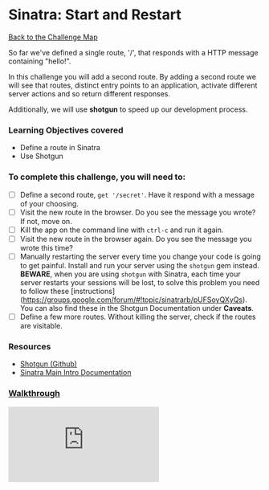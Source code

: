 # Sinatra: Start and Restart

[Back to the Challenge Map](README.md)

So far we've defined a single route, '/', that responds with a HTTP message containing "hello!".

In this challenge you will add a second route. By adding a second route we will see that routes, distinct entry points to an application, activate different server actions and so return different responses.

Additionally, we will use **shotgun** to speed up our development process.

### Learning Objectives covered
- Define a route in Sinatra
- Use Shotgun

### To complete this challenge, you will need to:

- [ ] Define a second route, `get '/secret'`. Have it respond with a message of your choosing.
- [ ] Visit the new route in the browser. Do you see the message you wrote? If not, move on.
- [ ] Kill the app on the command line with `ctrl-c` and run it again.
- [ ] Visit the new route in the browser again. Do you see the message you wrote this time?
- [ ] Manually restarting the server every time you change your code is going to get painful. Install and run your server using the `shotgun` gem instead. **BEWARE**, when you are using `shotgun` with Sinatra, each time your server restarts your sessions will be lost, to solve this problem you need to follow these [instructions] (https://groups.google.com/forum/#!topic/sinatrarb/pUFSoyQXyQs). You can also find these in the Shotgun Documentation under **Caveats**.
- [ ] Define a few more routes. Without killing the server, check if the routes are visitable.

### Resources

- [Shotgun (Github)](https://github.com/rtomayko/shotgun)
- [Sinatra Main Intro Documentation](http://www.sinatrarb.com/intro.html)

### [Walkthrough](walkthroughs/sinatra_start_and_restart.md)


![Tracking pixel](https://githubanalytics.herokuapp.com/course/intro_to_the_web/sinatra_start_and_restart.md)
